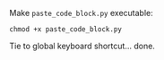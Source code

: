 Make `paste_code_block.py` executable:

`chmod +x paste_code_block.py`

Tie to global keyboard shortcut... done.
